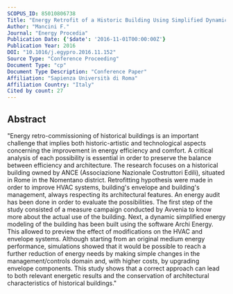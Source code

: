 ```yaml
---
SCOPUS_ID: 85010806738
Title: "Energy Retrofit of a Historic Building Using Simplified Dynamic Energy Modeling"
Author: "Mancini F."
Journal: "Energy Procedia"
Publication Date: {'$date': '2016-11-01T00:00:00Z'}
Publication Year: 2016
DOI: "10.1016/j.egypro.2016.11.152"
Source Type: "Conference Proceeding"
Document Type: "cp"
Document Type Description: "Conference Paper"
Affiliation: "Sapienza Università di Roma"
Affiliation Country: "Italy"
Cited by count: 27
---
```


## Abstract
"Energy retro-commissioning of historical buildings is an important challenge that implies both historic-artistic and technological aspects concerning the improvement in energy efficiency and comfort. A critical analysis of each possibility is essential in order to preserve the balance between efficiency and architecture. The research focuses on a historical building owned by ANCE (Associazione Nazionale Costruttori Edili), situated in Rome in the Nomentano district. Retrofitting hypothesis were made in order to improve HVAC systems, building's envelope and building's management, always respecting its architectural features. An energy audit has been done in order to evaluate the possibilities. The first step of the study consisted of a measure campaign conducted by Avvenia to know more about the actual use of the building. Next, a dynamic simplified energy modeling of the building has been built using the software Archi Energy. This allowed to preview the effect of modifications on the HVAC and envelope systems. Although starting from an original medium energy performance, simulations showed that it would be possible to reach a further reduction of energy needs by making simple changes in the management/controls domain and, with higher costs, by upgrading envelope components. This study shows that a correct approach can lead to both relevant energetic results and the conservation of architectural characteristics of historical buildings."
